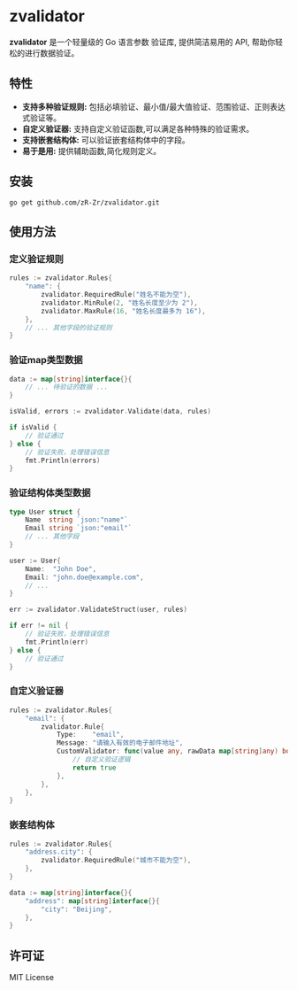 # zvalidator

**zvalidator** 是一个轻量级的 Go 语言参数 验证库, 提供简洁易用的 API, 帮助你轻松的进行数据验证。

## 特性

* **支持多种验证规则:** 包括必填验证、最小值/最大值验证、范围验证、正则表达式验证等。
* **自定义验证器:** 支持自定义验证函数,可以满足各种特殊的验证需求。
* **支持嵌套结构体:** 可以验证嵌套结构体中的字段。
* **易于是用:** 提供辅助函数,简化规则定义。

## 安装 

`go get github.com/zR-Zr/zvalidator.git`

## 使用方法

### 定义验证规则
```go
rules := zvalidator.Rules{
    "name": {
        zvalidator.RequiredRule("姓名不能为空"),
        zvalidator.MinRule(2, "姓名长度至少为 2"),
        zvalidator.MaxRule(16, "姓名长度最多为 16"),
    },
    // ... 其他字段的验证规则
}
```

### 验证map类型数据

```go
data := map[string]interface{}{
    // ... 待验证的数据 ...
}

isValid, errors := zvalidator.Validate(data, rules)

if isValid {
    // 验证通过
} else {
    // 验证失败，处理错误信息
    fmt.Println(errors)
}

```

### 验证结构体类型数据

```go
type User struct {
    Name  string `json:"name"`
    Email string `json:"email"`
    // ... 其他字段
}

user := User{
    Name:  "John Doe",
    Email: "john.doe@example.com",
    // ...
}

err := zvalidator.ValidateStruct(user, rules)

if err != nil {
    // 验证失败，处理错误信息
    fmt.Println(err)
} else {
    // 验证通过
}
```

### 自定义验证器

```go
rules := zvalidator.Rules{
    "email": {
        zvalidator.Rule{
            Type:    "email",
            Message: "请输入有效的电子邮件地址",
            CustomValidator: func(value any, rawData map[string]any) bool {
                // 自定义验证逻辑
                return true
            },
        },
    },
}
```

### 嵌套结构体

```go
rules := zvalidator.Rules{
    "address.city": {
        zvalidator.RequiredRule("城市不能为空"),
    },
}

data := map[string]interface{}{
    "address": map[string]interface{}{
        "city": "Beijing",
    },
}
```


## 许可证

MIT License
